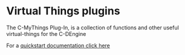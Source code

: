# Virtual Things plugins

The C-MyThings Plug-In, is a collection of functions and other useful virtual-things for the C-DEngine

For a [quickstart documentation click here](https://github.com/TRUMPF-IoT/cdeDocs/blob/master/docs/plugins/066-VThing.md)
